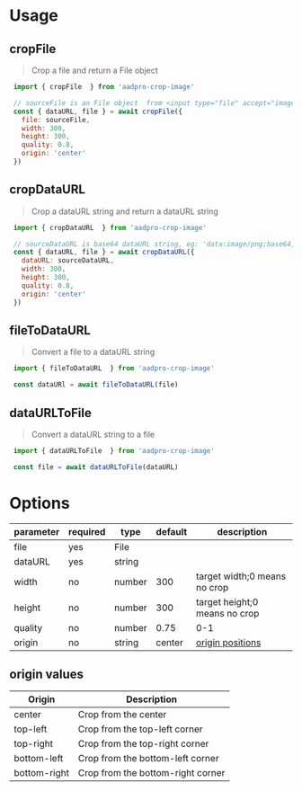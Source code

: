 # Usage

## cropFile
> Crop a file and return a File object
```js
 import { cropFile  } from 'aadpro-crop-image'

 // sourceFile is an File object  from <input type="file" accept="image/*">
 const { dataURL, file } = await cropFile({
   file: sourceFile,
   width: 300,
   height: 300,
   quality: 0.8,
   origin: 'center'
 })
```

## cropDataURL
> Crop a dataURL string and return a dataURL string

```js
 import { cropDataURL  } from 'aadpro-crop-image'

 // sourceDataURL is base64 dataURL string, eg: 'data:image/png;base64,xxx' 
 const { dataURL, file } = await cropDataURL({
   dataURL: sourceDataURL,
   width: 300,
   height: 300,
   quality: 0.8,
   origin: 'center'
 })
```

## fileToDataURL
> Convert a file to a dataURL string
```js
 import { fileToDataURL  } from 'aadpro-crop-image'

 const dataURl = await fileToDataURL(file)
```

## dataURLToFile
> Convert a dataURL string to a file

```js
 import { dataURLToFile  } from 'aadpro-crop-image'

 const file = await dataURLToFile(dataURL)
```

# Options

| parameter | required | type   | default | description                           |
| --------- | -------- | ------ | ------- | ------------------------------------- |
| file      | yes      | File   |         |                                       |
| dataURL   | yes      | string |         |                                       |
| width     | no       | number | 300     | target width;0 means no crop          |
| height    | no       | number | 300     | target height;0 means no crop         |
| quality   | no       | number | 0.75    | 0-1                                   |
| origin    | no       | string | center  | [origin positions](#origin-values-en) |


## origin values <a id="origin-values-en"></a>
| Origin       | Description                       |
| ------------ | --------------------------------- |
| center       | Crop from the center              |
| top-left     | Crop from the top-left corner     |
| top-right    | Crop from the top-right corner    |
| bottom-left  | Crop from the bottom-left corner  |
| bottom-right | Crop from the bottom-right corner |
